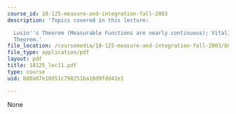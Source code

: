 ```yaml
---
course_id: 18-125-measure-and-integration-fall-2003
description: 'Topics covered in this lecture:

  Lusin''s Theorem (Measurable Functions are nearly continuous); Vitali-Caratheodory
  Theorem.'
file_location: /coursemedia/18-125-measure-and-integration-fall-2003/b80a07e10d51c7982516a10d9fdd41e1_18125_lec11.pdf
file_type: application/pdf
layout: pdf
title: 18125_lec11.pdf
type: course
uid: b80a07e10d51c7982516a10d9fdd41e1

---
```

None